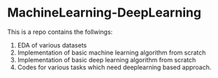 # MachineLearning-DeepLearning
This is a repo contains the follwings:
1. EDA of various datasets
2. Implementation of basic machine learning algorithm from scratch
3. Implementation of basic deep learning algorithm from scratch
4. Codes for various tasks which need deeplearning based approach.
